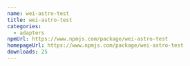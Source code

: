 ```yaml
---
name: wei-astro-test
title: wei-astro-test
categories:
  - adapters
npmUrl: https://www.npmjs.com/package/wei-astro-test
homepageUrl: https://www.npmjs.com/package/wei-astro-test
downloads: 25
---
```


